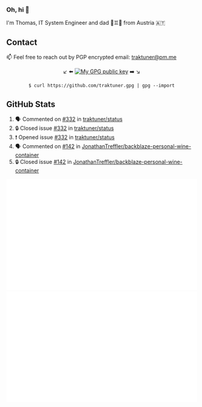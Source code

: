 ### Oh, hi 👋

I'm Thomas, IT System Engineer and dad 👶♊️👶 from Austria 🇦🇹

<!--
**traktuner/traktuner** is a ✨ _special_ ✨ repository because its `README.md` (this file) appears on your GitHub profile.

Here are some ideas to get you started:

- 🔭 I’m currently working on ...
- 🌱 I’m currently learning ...
- 👯 I’m looking to collaborate on ...
- 🤔 I’m looking for help with ...
- 💬 Ask me about ...
- 📫 How to reach me: ...
- 😄 Pronouns: ...
- ⚡ Fun fact: ...
-->

## Contact
📫 Feel free to reach out by PGP encrypted email:
traktuner@pm.me

<div align="center" markdown="1">

↙️ ⬅️ [![My GPG public key](https://img.shields.io/badge/PGP%20public%20key-6D4AFF?style=for-the-badge)](https://github.com/traktuner.gpg) ➡️ ↘️

```shell
$ curl https://github.com/traktuner.gpg | gpg --import
```

</div>

## GitHub Stats
<!--START_SECTION:activity-->
1. 🗣 Commented on [#332](https://github.com/traktuner/status/issues/332#issuecomment-2041510901) in [traktuner/status](https://github.com/traktuner/status)
2. 🔒 Closed issue [#332](https://github.com/traktuner/status/issues/332) in [traktuner/status](https://github.com/traktuner/status)
3. ❗ Opened issue [#332](https://github.com/traktuner/status/issues/332) in [traktuner/status](https://github.com/traktuner/status)
4. 🗣 Commented on [#142](https://github.com/JonathanTreffler/backblaze-personal-wine-container/issues/142#issuecomment-2041311434) in [JonathanTreffler/backblaze-personal-wine-container](https://github.com/JonathanTreffler/backblaze-personal-wine-container)
5. 🔒 Closed issue [#142](https://github.com/JonathanTreffler/backblaze-personal-wine-container/issues/142) in [JonathanTreffler/backblaze-personal-wine-container](https://github.com/JonathanTreffler/backblaze-personal-wine-container)
<!--END_SECTION:activity-->

![](https://github.com/traktuner/traktuner/blob/master/generated/overview.svg)
![](https://github.com/traktuner/traktuner/blob/master/generated/languages.svg)
